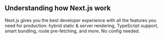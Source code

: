## Understanding how Next.js work
Next.js gives you the best developer experience with all the features you need for production: hybrid static & server rendering, 
TypeScript support, smart bundling, route pre-fetching, and more. No config needed.
